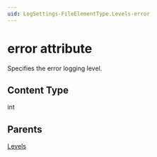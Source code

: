 ```yaml
---
uid: LogSettings-FileElementType.Levels-error
---
```


# error attribute

Specifies the error logging level.

## Content Type

int

## Parents

[Levels](xref:LogSettings-FileElementType.Levels)
